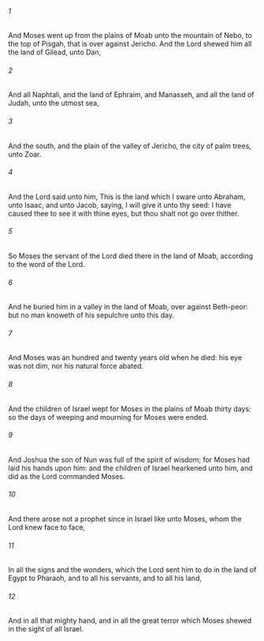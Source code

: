 ###### 1
And Moses went up from the plains of Moab unto the mountain of Nebo, to the top of Pisgah, that is over against Jericho. And the Lord shewed him all the land of Gilead, unto Dan,

###### 2
And all Naphtali, and the land of Ephraim, and Manasseh, and all the land of Judah, unto the utmost sea,

###### 3
And the south, and the plain of the valley of Jericho, the city of palm trees, unto Zoar.

###### 4
And the Lord said unto him, This is the land which I sware unto Abraham, unto Isaac, and unto Jacob, saying, I will give it unto thy seed: I have caused thee to see it with thine eyes, but thou shalt not go over thither.

###### 5
So Moses the servant of the Lord died there in the land of Moab, according to the word of the Lord.

###### 6
And he buried him in a valley in the land of Moab, over against Beth-peor: but no man knoweth of his sepulchre unto this day.

###### 7
And Moses was an hundred and twenty years old when he died: his eye was not dim, nor his natural force abated.

###### 8
And the children of Israel wept for Moses in the plains of Moab thirty days: so the days of weeping and mourning for Moses were ended.

###### 9
And Joshua the son of Nun was full of the spirit of wisdom; for Moses had laid his hands upon him: and the children of Israel hearkened unto him, and did as the Lord commanded Moses.

###### 10
And there arose not a prophet since in Israel like unto Moses, whom the Lord knew face to face,

###### 11
In all the signs and the wonders, which the Lord sent him to do in the land of Egypt to Pharaoh, and to all his servants, and to all his land,

###### 12
And in all that mighty hand, and in all the great terror which Moses shewed in the sight of all Israel.

